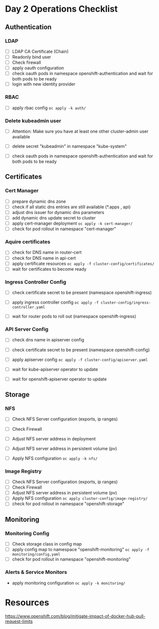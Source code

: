 # Day 2 Operations Checklist


## Authentication

### LDAP

- [ ] LDAP CA Certificate (Chain)
- [ ] Readonly bind user
- [ ] Check firewall
- [ ] apply oauth configuration
- [ ] check oauth pods in namespace openshift-authentication and wait for both pods to be ready
- [ ] login with new identity provider

### RBAC

- [ ] apply rbac config `oc apply -k auth/`


### Delete kubeadmin user

- [ ] Attention: Make sure you have at least one other cluster-admin user available
- [ ] delete secret "kubeadmin" in namespace "kube-system"
- [ ] check oauth pods in namespace openshift-authentication and wait for both pods to be ready


## Certificates

### Cert Manager

- [ ] prepare dynamic dns zone
- [ ] check if all static dns entries are still available (*.apps , api)
- [ ] adjust dns issuer for dynamic dns parameters
- [ ] add dynamic dns update secret to cluster
- [ ] apply cert-manager deployment `oc apply -k cert-manager/`
- [ ] check for pod rollout in namespace "cert-manager"

### Aquire certificates

- [ ] check for DNS name in router-cert
- [ ] check for DNS name in api-cert
- [ ] apply certificate resources `oc apply -f cluster-config/certificates/`
- [ ] wait for certificates to become ready

### Ingress Controller Config

- [ ] check certificate secret to be present (namespace openshift-ingress)
- [ ] apply ingress controller config `oc apply -f cluster-config/ingress-controller.yaml`
- [ ] wait for router pods to roll out (namespace openshift-ingress)


### API Server Config

- [ ] check dns name in apiserver config
- [ ] check certificate secret to be present (namespace openshift-config)
- [ ] apply apiserver config `oc apply -f cluster-config/apiserver.yaml`
- [ ] wait for kube-apiserver operator to update
- [ ] wait for openshift-apiserver operator to update 



## Storage

### NFS

- [ ] Check NFS Server configuration (exports, ip ranges)
- [ ] Check Firewall
- [ ] Adjust NFS server address in deployment
- [ ] Adjust NFS server address in persistent volume (pv)
- [ ] Apply NFS configuration `oc apply -k nfs/`


### Image Registry

- [ ] Check NFS Server configuration (exports, ip ranges)
- [ ] Check Firewall
- [ ] Adjust NFS server address in persistent volume (pv)
- [ ] Apply NFS configuration `oc apply cluster-config/image-registry/` 
- [ ] check for pod rollout in namespace "openshift-storage"

## Monitoring

### Monitoring Config

- [ ] Check storage class in config map
- [ ] apply config map to namespace "openshift-monitoring" `oc apply -f monitoring/config,yaml`
- [ ] check for pod rollout in namespace "openshift-monitoring"

### Alerts & Service Monitors


- apply monitoring configuration `oc apply -k monitoring/`



# Resources

https://www.openshift.com/blog/mitigate-impact-of-docker-hub-pull-request-limits

